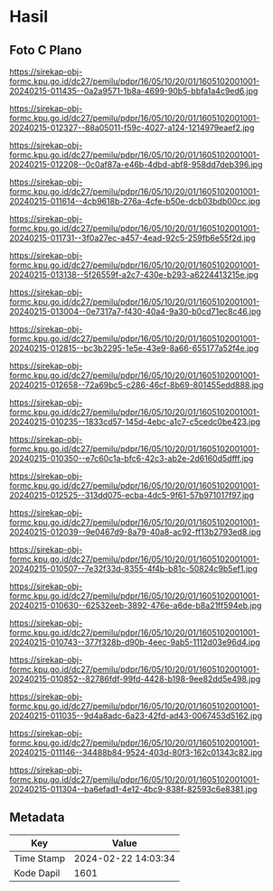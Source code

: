 # Hasil

## Foto C Plano

https://sirekap-obj-formc.kpu.go.id/dc27/pemilu/pdpr/16/05/10/20/01/1605102001001-20240215-011435--0a2a9571-1b8a-4699-90b5-bbfa1a4c9ed6.jpg

https://sirekap-obj-formc.kpu.go.id/dc27/pemilu/pdpr/16/05/10/20/01/1605102001001-20240215-012327--88a05011-f59c-4027-a124-1214979eaef2.jpg

https://sirekap-obj-formc.kpu.go.id/dc27/pemilu/pdpr/16/05/10/20/01/1605102001001-20240215-012208--0c0af87a-e46b-4dbd-abf8-958dd7deb396.jpg

https://sirekap-obj-formc.kpu.go.id/dc27/pemilu/pdpr/16/05/10/20/01/1605102001001-20240215-011614--4cb9618b-276a-4cfe-b50e-dcb03bdb00cc.jpg

https://sirekap-obj-formc.kpu.go.id/dc27/pemilu/pdpr/16/05/10/20/01/1605102001001-20240215-011731--3f0a27ec-a457-4ead-92c5-259fb6e55f2d.jpg

https://sirekap-obj-formc.kpu.go.id/dc27/pemilu/pdpr/16/05/10/20/01/1605102001001-20240215-013138--5f26559f-a2c7-430e-b293-a6224413215e.jpg

https://sirekap-obj-formc.kpu.go.id/dc27/pemilu/pdpr/16/05/10/20/01/1605102001001-20240215-013004--0e7317a7-f430-40a4-9a30-b0cd71ec8c46.jpg

https://sirekap-obj-formc.kpu.go.id/dc27/pemilu/pdpr/16/05/10/20/01/1605102001001-20240215-012815--bc3b2295-1e5e-43e9-8a66-655177a52f4e.jpg

https://sirekap-obj-formc.kpu.go.id/dc27/pemilu/pdpr/16/05/10/20/01/1605102001001-20240215-012658--72a69bc5-c286-46cf-8b69-801455edd888.jpg

https://sirekap-obj-formc.kpu.go.id/dc27/pemilu/pdpr/16/05/10/20/01/1605102001001-20240215-010235--1833cd57-145d-4ebc-a1c7-c5cedc0be423.jpg

https://sirekap-obj-formc.kpu.go.id/dc27/pemilu/pdpr/16/05/10/20/01/1605102001001-20240215-010350--e7c60c1a-bfc6-42c3-ab2e-2d6160d5dfff.jpg

https://sirekap-obj-formc.kpu.go.id/dc27/pemilu/pdpr/16/05/10/20/01/1605102001001-20240215-012525--313dd075-ecba-4dc5-9f61-57b971017f97.jpg

https://sirekap-obj-formc.kpu.go.id/dc27/pemilu/pdpr/16/05/10/20/01/1605102001001-20240215-012039--9e0467d9-8a79-40a8-ac92-ff13b2793ed8.jpg

https://sirekap-obj-formc.kpu.go.id/dc27/pemilu/pdpr/16/05/10/20/01/1605102001001-20240215-010507--7e32f33d-8355-4f4b-b81c-50824c9b5ef1.jpg

https://sirekap-obj-formc.kpu.go.id/dc27/pemilu/pdpr/16/05/10/20/01/1605102001001-20240215-010630--62532eeb-3892-476e-a6de-b8a21ff594eb.jpg

https://sirekap-obj-formc.kpu.go.id/dc27/pemilu/pdpr/16/05/10/20/01/1605102001001-20240215-010743--377f328b-d90b-4eec-9ab5-1112d03e96d4.jpg

https://sirekap-obj-formc.kpu.go.id/dc27/pemilu/pdpr/16/05/10/20/01/1605102001001-20240215-010852--82786fdf-99fd-4428-b198-9ee82dd5e498.jpg

https://sirekap-obj-formc.kpu.go.id/dc27/pemilu/pdpr/16/05/10/20/01/1605102001001-20240215-011035--9d4a8adc-6a23-42fd-ad43-0067453d5162.jpg

https://sirekap-obj-formc.kpu.go.id/dc27/pemilu/pdpr/16/05/10/20/01/1605102001001-20240215-011146--34488b84-9524-403d-80f3-162c01343c82.jpg

https://sirekap-obj-formc.kpu.go.id/dc27/pemilu/pdpr/16/05/10/20/01/1605102001001-20240215-011304--ba6efad1-4e12-4bc9-838f-82593c6e8381.jpg


## Metadata

| Key        | Value               |
| ---------- | ------------------- |
| Time Stamp | 2024-02-22 14:03:34 |
| Kode Dapil | 1601                |



